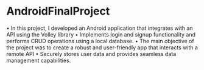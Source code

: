 # AndroidFinalProject
•	In this project, I developed an Android application that integrates with an API using the Volley library
•	Implements login and signup functionality and performs CRUD operations using a local database. 
•	The main objective of the project was to create a robust and user-friendly app that interacts with a remote API
•	Securely stores user data and provides seamless data management capabilities.

